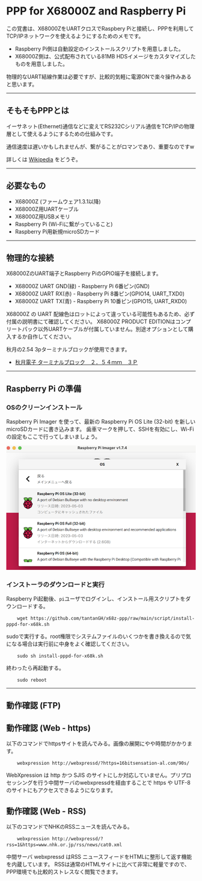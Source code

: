 # PPP for X68000Z and Raspberry Pi

この覚書は、X68000ZをUARTクロスでRaspbery Piと接続し、PPPを利用してTCP/IPネットワークを使えるようにするためのメモです。

- Raspberry Pi側は自動設定のインストールスクリプトを用意しました。
- X68000Z側は、公式配布されている81MB HDSイメージをカスタマイズしたものを用意しました。

物理的なUART結線作業は必要ですが、比較的気軽に電源ONで楽々操作みあると思います。

---

## そもそもPPPとは

イーサネット(Ethernet)通信などに変えてRS232Cシリアル通信をTCP/IPの物理層として使えるようにするための仕組みです。

通信速度は遅いかもしれませんが、繋がることがロマンであり、重要なのですw

詳しくは [Wikipedia](https://ja.wikipedia.org/wiki/Point-to-Point_Protocol) をどうぞ。

---

## 必要なもの

* X68000Z (ファームウェア1.3.1以降)
* X68000Z用UARTケーブル
* X68000Z用USBメモリ
* Raspberry Pi (Wi-Fiに繋がっていること)
* Raspberry Pi用新規microSDカード

---

## 物理的な接続

X68000ZのUART端子とRaspberry PiのGPIO端子を接続します。

- X68000Z UART GND(緑) - Raspberry Pi 6番ピン(GND)
- X68000Z UART RX(赤) - Raspberry Pi 8番ピン(GPIO14, UART_TXD0)
- X68000Z UART TX(青) - Raspberry Pi 10番ピン(GPIO15, UART_RXD0)

X68000Z の UART 配線色はロットによって違っている可能性もあるため、必ず付属の説明書にて確認してください。
X68000Z PRODUCT EDITIONはコンプリートパック以外UARTケーブルが付属していません。別途オプションとして購入するか自作してください。

秋月の2.54 3pターミナルブロックが使用できます。

* [秋月電子 ターミナルブロック　２．５４ｍｍ　３Ｐ](https://akizukidenshi.com/catalog/g/gP-17006/)

---

## Raspberry Pi の準備

### OSのクリーンインストール

Raspberry Pi Imager を使って、最新の Raspberry Pi OS Lite (32-bit) を新しいmicroSDカードに書き込みます。
歯車マークを押して、SSHを有効にし、Wi-Fiの設定もここで行ってしまいましょう。

<img src='images/raspios.png'/>

### インストーラのダウンロードと実行

Raspberry Pi起動後、`pi`ユーザでログインし、インストール用スクリプトをダウンロードする。

        wget https://github.com/tantanGH/x68z-ppp/raw/main/script/install-pppd-for-x68k.sh

sudoで実行する。root権限でシステムファイルのいくつかを書き換えるので気になる場合は実行前に中身をよく確認してください。

        sudo sh install-pppd-for-x68k.sh

終わったら再起動する。

        sudo reboot

---

## 動作確認 (FTP)


## 動作確認 (Web - https)

以下のコマンドでhttpsサイトを読んでみる。画像の展開にやや時間がかかります。

        webxpression http://webxpressd/?https=16bitsensation-al.com/90s/

WebXpression は http かつ SJIS のサイトにしか対応していません。プリプロセッシングを行う中間サーバのwebxpressdを経由することで https や UTF-8 のサイトにもアクセスできるようになります。

## 動作確認 (Web - RSS)

以下のコマンドでNHKのRSSニュースを読んでみる。

        webxpression http://webxpressd/?rss=1&https=www.nhk.or.jp/rss/news/cat0.xml

中間サーバ webxpressd はRSS ニュースフィードをHTMLに整形して返す機能を内蔵しています。
RSSは通常のHTMLサイトに比べて非常に軽量ですので、PPP環境でも比較的ストレスなく閲覧できます。
